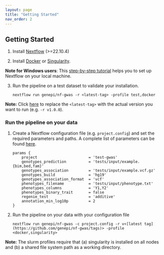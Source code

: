 ```yaml
---
layout: page
title: "Getting Started"
nav_order: 2
---
```


## Getting Started

1. Install [Nextflow](https://www.nextflow.io/docs/latest/getstarted.html#installation) (>=22.10.4)

2. Install [Docker](https://docs.docker.com/get-docker/) or [Singularity](https://sylabs.io/).

**Note for Windows users**: This [step-by-step tutorial](https://www.nextflow.io/blog/2021/setup-nextflow-on-windows.html) helps you to set up Nextflow on your local machine.

3. Run the pipeline on a test dataset to validate your installation.

    ```
    nextflow run genepi/nf-gwas -r <latest-tag> -profile test,docker
    ```
**Note:** Click [here](https://github.com/genepi/nf-gwas/tags) to replace the `<latest-tag>` with the actual version you want to run (e.g. `-r v1.0.0`).

### Run the pipeline on your data

1. Create a Nextflow configuration file (e.g. `project.config`) and set the required parameters and paths. A complete list of parameters can be found [here](params/params.md).

    ```
    params {
        project                       = 'test-gwas'
        genotypes_prediction          = 'tests/input/example.{bim,bed,fam}'
        genotypes_association         = 'tests/input/example.vcf.gz'
        genotypes_build               = 'hg19'
        genotypes_association_format  = 'vcf'
        phenotypes_filename           = 'tests/input/phenotype.txt'
        phenotypes_columns            = 'Y1,Y2'
        phenotypes_binary_trait       = false
        regenie_test                  = 'additive'
        annotation_min_log10p         = 2
    }
    ```


2. Run the pipeline on your data with your configuration file
    ```
    nextflow run genepi/nf-gwas -c project.config -r v<[latest tag](https://github.com/genepi/nf-gwas/tags)> -profile <docker,singularity>
    ```

**Note:** The slurm profiles require that (a) singularity is installed on all nodes and (b) a shared file system path as a working directory.
